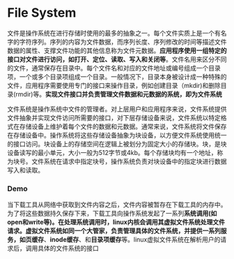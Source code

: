 # File System


文件是操作系统在进行存储时使用的最多的抽象之一。每个文件实质上是一个有名字的字符序列。序列的内容为文件数据，而序列长度、序列修改的时间等描述文件数据的属性、支撑文件功能的其他信息称为文件元数据。**应用程序使用一组特定的接口对文件进行访问，如打开、定位、读取、写入和关闭等**。文件名用来区分不同的文件，通常保存在目录中。每个文件名和对应的文件地址或编号组成一个目录项，一个或多个目录项组成一个目录。一般情况下，目录本身被设计成一种特殊的文件，应用程序需要使用专门的接口来操作目录，例如创建目录（mkdir)和删除目录(rmdir)等。**实现文件接口并负责管理文件数据和元数据的系统，即为文件系统**

文件系统是操作系统中文件的管理者。对上层用户和应用程序来说，文件系统提供文件抽象并实现文件访问所需要的接口，对下层存储设备来说，文件系统以特定格式在存储设备上维护着每个文件的数据和元数据。通常来说，文件系统将文件保存在存储设备中。操作系统将这些存储设备抽象为块设备，以方便文件系统使用统一的接口访问。块设备上的存储空间在逻辑上被划分为固定大小的存储块。块，是块设备读写的最小单元，大小一般为512字节或4kb。每个存储块均有一个地址，称为块号。文件系统在请求中指定块号，操作系统负责对块设备中的指定块进行数据写入和读取。

### Demo

当下载工具从网络中获取到文件内容之后，文件内容被暂存在下载工具的内存中。为了将这些数据持久保存下来，下载工具向操作系统发起了一系列**系统调用(如open和write等)。**在处理系统调用时，linux内核会调用其虚拟文件系统处理文件请求。虚拟文件系统如同一个大管家，负责管理具体的文件系统，并提供一系列服务，如**页缓存**、**inode缓存**、和**目录项缓存**等。linux虚拟文件系统在解析用户的请求后，调用具体的文件系统的接口